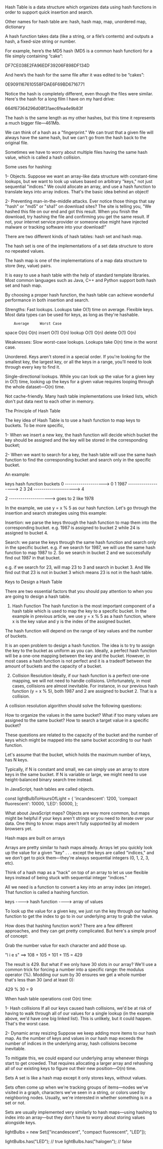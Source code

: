 Hash Table is a data structure which organizes data using hash functions in order to 
support quick insertion and search.

Other names for hash table are: 
hash, hash map, map, unordered map, dictionary

A hash function takes data (like a string, or a file’s contents) and outputs a hash, 
a fixed-size string or number.

For example, here’s the MD5 hash (MD5 is a common hash function) for a file simply 
containing “cake”:

  DF7CE038E2FA96EDF39206F898DF134D

And here’s the hash for the same file after it was edited to be “cakes”:

  0E9091167610558FDAE6F69BD6716771

Notice the hash is completely different, even though the files were similar. Here's the 
hash for a long film I have on my hard drive:

  664f67364296d08f31aec6fea4e9b83f

The hash is the same length as my other hashes, but this time it represents a much bigger 
file—461Mb.

We can think of a hash as a "fingerprint." We can trust that a given file will always 
have the same hash, but we can't go from the hash back to the original file. 

Sometimes we have to worry about multiple files having the same hash value, which is 
called a hash collision.

Some uses for hashing:

1- Objects. Suppose we want an array-like data structure with constant-time lookups, but 
we want to look up values based on arbitrary "keys," not just sequential "indices." We 
could allocate an array, and use a hash function to translate keys into array indices. 
That's the basic idea behind an object!

2- Preventing man-in-the-middle attacks. Ever notice those things that say "hash" or "md5" 
or "sha1" on download sites? The site is telling you, "We hashed this file on our end and 
got this result. When you finish the download, try hashing the file and confirming you get 
the same result. If not, your internet service provider or someone else might have injected 
malware or tracking software into your download!"

There are two different kinds of hash tables: hash set and hash map.

The hash set is one of the implementations of a set data structure to store no repeated 
values.

The hash map is one of the implementations of a map data structure to store (key, value) 
pairs.

It is easy to use a hash table with the help of standard template libraries. Most common 
languages such as Java, C++ and Python support both hash set and hash map.

By choosing a proper hash function, the hash table can achieve wonderful performance in 
both insertion and search.

Strengths:
Fast lookups. Lookups take O(1) time on average.
Flexible keys. Most data types can be used for keys, as long as they're hashable.

	    Average	    Worst Case
space	  O(n)	    O(n)
insert	O(1)	    O(n)
lookup	O(1)	    O(n)
delete	O(1)	    O(n)

Weaknesses:
Slow worst-case lookups. Lookups take O(n) time in the worst case.

Unordered. Keys aren't stored in a special order. If you're looking for the smallest key, 
the largest key, or all the keys in a range, you'll need to look through every key to find it.

Single-directional lookups. While you can look up the value for a given key in O(1) time, 
looking up the keys for a given value requires looping through the whole dataset—O(n) time.

Not cache-friendly. Many hash table implementations use linked lists, which don't put data 
next to each other in memory.

The Principle of Hash Table

The key idea of Hash Table is to use a hash function to map keys to buckets. To be more 
specific,

1- When we insert a new key, the hash function will decide which bucket the key should be 
assigned and the key will be stored in the corresponding bucket;

2- When we want to search for a key, the hash table will use the same hash function to 
find the corresponding bucket and search only in the specific bucket.

An example:

keys    hash function   buckets 
0    --------------------> 0
                           1
1987  -------------------> 2
                           3
24  ---------------------> 4

2   ---------------------> goes to 2 like 1978

In the example, we use y = x % 5 as our hash function. Let's go through the insertion and 
search strategies using this example:

Insertion: we parse the keys through the hash function to map them into the corresponding 
bucket. 
e.g. 1987 is assigned to bucket 2 while 24 is assigned to bucket 4.

Search: we parse the keys through the same hash function and search only in the specific 
bucket.
e.g. if we search for 1987, we will use the same hash function to map 1987 to 2. So we 
search in bucket 2 and we successfully find out 1987 in that bucket.

e.g. if we search for 23, will map 23 to 3 and search in bucket 3. And We find out that 23 
is not in bucket 3 which means 23 is not in the hash table.
 
Keys to Design a Hash Table

There are two essential factors that you should pay attention to when you are going to 
design a hash table.

1. Hash Function
The hash function is the most important component of a hash table which is used to map the 
key to a specific bucket. In the example in previous article, we use y = x % 5 as a hash 
function, where x is the key value and y is the index of the assigned bucket.

The hash function will depend on the range of key values and the number of buckets.

It is an open problem to design a hash function. The idea is to try to assign the key to 
the bucket as uniform as you can. Ideally, a perfect hash function will be a one-one 
mapping between the key and the bucket. However, in most cases a hash function is not 
perfect and it is a tradeoff between the amount of buckets and the capacity of a bucket.

2. Collision Resolution
Ideally, if our hash function is a perfect one-one mapping, we will not need to handle 
collisions. Unfortunately, in most cases, collisions are almost inevitable. For instance, 
in our previous hash function (y = x % 5), both 1987 and 2 are assigned to bucket 2. That 
is a collision.

A collision resolution algorithm should solve the following questions:

How to organize the values in the same bucket?
What if too many values are assigned to the same bucket?
How to search a target value in a specific bucket?

These questions are related to the capacity of the bucket and the number of keys which might 
be mapped into the same bucket according to our hash function.

Let's assume that the bucket, which holds the maximum number of keys, has N keys.

Typically, if N is constant and small, we can simply use an array to store keys in the same 
bucket. If N is variable or large, we might need to use height-balanced binary search tree 
instead.

In JavaScript, hash tables are called objects.

const lightBulbToHoursOfLight = {
  'incandescent': 1200,
  'compact fluorescent': 10000,
  'LED': 50000,
};

What about JavaScript maps? Objects are way more common, but maps might be helpful if your 
keys aren't strings or you need to iterate over your data. One thing to know: maps aren't 
fully supported by all modern browsers yet.

Hash maps are built on arrays

Arrays are pretty similar to hash maps already. Arrays let you quickly look up the value 
for a given "key" . . . except the keys are called "indices," and we don't get to pick 
them—they're always sequential integers (0, 1, 2, 3, etc).

Think of a hash map as a "hack" on top of an array to let us use flexible keys instead of 
being stuck with sequential integer "indices."

All we need is a function to convert a key into an array index (an integer). That function 
is called a hashing function.

keys ---->  hash function  ----> array of values

To look up the value for a given key, we just run the key through our hashing function 
to get the index to go to in our underlying array to grab the value.

How does that hashing function work? There are a few different approaches, and they can get 
pretty complicated. But here's a simple proof of concept:

Grab the number value for each character and add those up.

"l i e s" ==> 108 + 105 + 101 + 115 = 429

The result is 429. But what if we only have 30 slots in our array? We'll use a common trick 
for forcing a number into a specific range: the modulus operator (%). Modding our sum by 
30 ensures we get a whole number that's less than 30 (and at least 0):

429 % 30 = 9

When hash table operations cost O(n) time:

1- Hash collisions
If all our keys caused hash collisions, we'd be at risk of having to walk through all of 
our values for a single lookup (in the example above, we'd have one big linked list). 
This is unlikely, but it could happen. That's the worst case.

2- Dynamic array resizing
Suppose we keep adding more items to our hash map. As the number of keys and values in our 
hash map exceeds the number of indices in the underlying array, hash collisions become 
inevitable.

To mitigate this, we could expand our underlying array whenever things start to get crowded. 
That requires allocating a larger array and rehashing all of our existing keys to figure out 
their new position—O(n) time.

Sets
A set is like a hash map except it only stores keys, without values.

Sets often come up when we're tracking groups of items—nodes we've visited in a graph, 
characters we've seen in a string, or colors used by neighboring nodes. Usually, we're 
interested in whether something is in a set or not.

Sets are usually implemented very similarly to hash maps—using hashing to index into an 
array—but they don't have to worry about storing values alongside keys.

lightBulbs = new Set(["incandescent", "compact fluorescent", "LED"]);

lightBulbs.has("LED");  // true
lightBulbs.has("halogen");  // false








